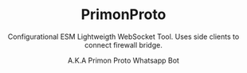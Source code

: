 <html>
<center>
  <h1> PrimonProto </h1>
  
Configurational ESM Lightweigth WebSocket Tool. Uses side clients to connect firewall bridge.
 
A.K.A Primon Proto Whatsapp Bot
  </center>
</html>
